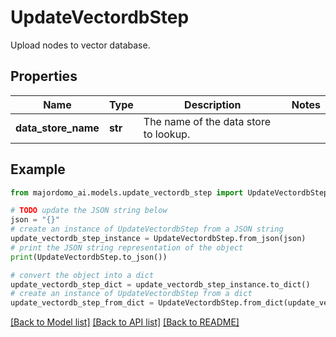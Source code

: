# UpdateVectordbStep

Upload nodes to vector database.

## Properties

Name | Type | Description | Notes
------------ | ------------- | ------------- | -------------
**data_store_name** | **str** | The name of the data store to lookup. | 

## Example

```python
from majordomo_ai.models.update_vectordb_step import UpdateVectordbStep

# TODO update the JSON string below
json = "{}"
# create an instance of UpdateVectordbStep from a JSON string
update_vectordb_step_instance = UpdateVectordbStep.from_json(json)
# print the JSON string representation of the object
print(UpdateVectordbStep.to_json())

# convert the object into a dict
update_vectordb_step_dict = update_vectordb_step_instance.to_dict()
# create an instance of UpdateVectordbStep from a dict
update_vectordb_step_from_dict = UpdateVectordbStep.from_dict(update_vectordb_step_dict)
```
[[Back to Model list]](../README.md#documentation-for-models) [[Back to API list]](../README.md#documentation-for-api-endpoints) [[Back to README]](../README.md)


